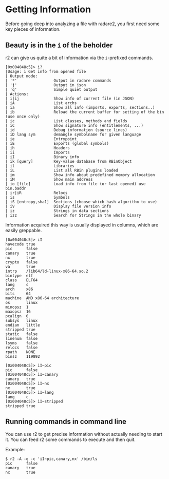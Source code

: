 # Getting Information

Before going deep into analyzing a file with radare2, you first need some key pieces of information.

## Beauty is in the `i` of the beholder

r2 can give us quite a bit of information via the `i`-prefixed commands.

```
[0x004048c5]> i?
|Usage: i Get info from opened file
| Output mode:       
| '*'                Output in radare commands
| 'j'                Output in json
| 'q'                Simple quiet output
| Actions:           
| i|ij               Show info of current file (in JSON)
| iA                 List archs
| ia                 Show all info (imports, exports, sections..)
| ib                 Reload the current buffer for setting of the bin (use once only)
| ic                 List classes, methods and fields
| iC                 Show signature info (entitlements, ...)
| id                 Debug information (source lines)
| iD lang sym        demangle symbolname for given language
| ie                 Entrypoint
| iE                 Exports (global symbols)
| ih                 Headers
| ii                 Imports
| iI                 Binary info
| ik [query]         Key-value database from RBinObject
| il                 Libraries
| iL                 List all RBin plugins loaded
| im                 Show info about predefined memory allocation
| iM                 Show main address
| io [file]          Load info from file (or last opened) use bin.baddr
| ir|iR              Relocs
| is                 Symbols
| iS [entropy,sha1]  Sections (choose which hash algorithm to use)
| iV                 Display file version info
| iz                 Strings in data sections
| izz                Search for Strings in the whole binary
```

Information acquired this way is usually displayed in columns, which are easily greppable.

```
[0x004048c5]> iI
havecode true
pic      false
canary   true
nx       true
crypto   false
va       true
intrp    /lib64/ld-linux-x86-64.so.2
bintype  elf
class    ELF64
lang     c
arch     x86
bits     64
machine  AMD x86-64 architecture
os       linux
minopsz  1
maxopsz  16
pcalign  0
subsys   linux
endian   little
stripped true
static   false
linenum  false
lsyms    false
relocs   false
rpath    NONE
binsz    119892

[0x004048c5]> iI~pic
pic      false
[0x004048c5]> iI~canary
canary   true
[0x004048c5]> iI~nx
nx       true
[0x004048c5]> iI~lang
lang     c
[0x004048c5]> iI~stripped
stripped true
```

## Running commands in command line

You can use r2 to get precise information without actually needing to start it. You can feed r2 some commands to execute and then quit.

Example:
```
$ r2 -A -q -c 'iI~pic,canary,nx' /bin/ls
pic      false
canary   true
nx       true
```
